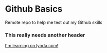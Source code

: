 # Github Basics
Remote repo to help me test out my Github skills

### This really needs another header

[I'm learning on lynda.com!](https://www.lynda.com)

